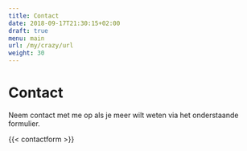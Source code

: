 ```yaml
---
title: Contact
date: 2018-09-17T21:30:15+02:00
draft: true
menu: main
url: /my/crazy/url
weight: 30
---
```


# Contact

Neem contact met me op als je meer wilt weten via het onderstaande formulier.

{{< contactform >}}